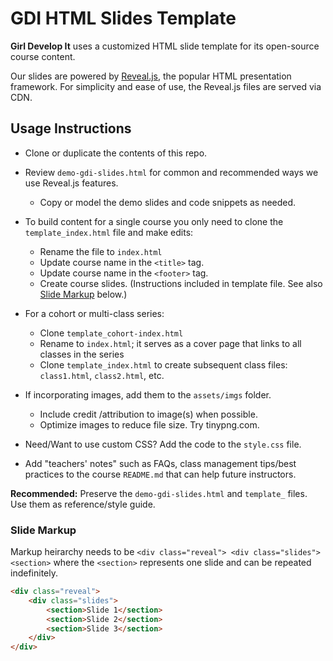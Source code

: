 # GDI HTML Slides Template

**Girl Develop It** uses a customized HTML slide template for its open-source course content.

Our slides are powered by [Reveal.js](https://revealjs.com/), the popular HTML presentation framework. For simplicity and ease of use, the Reveal.js files are served via CDN.

## Usage Instructions

- Clone or duplicate the contents of this repo. 

- Review `demo-gdi-slides.html` for common and recommended ways we use Reveal.js features.
  - Copy or model the demo slides and code snippets as needed.

- To build content for a single course you only need to clone  the `template_index.html` file and make edits: 
  - Rename the file to `index.html`
  - Update course name in the `<title>` tag.
  - Update course name in the `<footer>` tag.
  - Create course slides. (Instructions included in template file. See also [Slide Markup](#slide-markup) below.)

- For a cohort or multi-class series:
   - Clone `template_cohort-index.html`
   - Rename to `index.html`; it serves as a cover page that links to all classes in the series
   - Clone `template_index.html` to create subsequent class files: `class1.html`, `class2.html`, etc.

- If incorporating images, add them to the `assets/imgs` folder.
  - Include credit /attribution to image(s) when possible.
  - Optimize images to reduce file size. Try tinypng.com.

- Need/Want to use custom CSS? Add the code to the `style.css` file.

- Add "teachers' notes" such as FAQs, class management tips/best practices to the course `README.md` that can help future instructors.

**Recommended:** Preserve the `demo-gdi-slides.html` and `template_` files. Use them as reference/style guide.

### Slide Markup
Markup heirarchy needs to be ``<div class="reveal"> <div class="slides"> <section>`` where the ``<section>`` represents one slide and can be repeated indefinitely. 

```html
<div class="reveal">
	<div class="slides">
		<section>Slide 1</section>
		<section>Slide 2</section>
		<section>Slide 3</section>
	</div>
</div>
```
